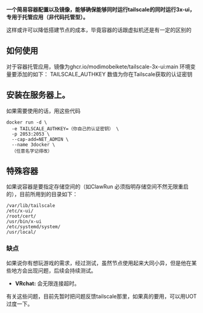 **一个简易容器配置以及镜像，能够确保能够同时运行tailscale的同时运行3x-ui，专用于托管应用（非代码托管型）。**

这样或许可以降低搭建节点的成本，毕竟容器的话跟虚拟机还是有一定的区别的

## 如何使用

对于容器托管应用，镜像为ghcr.io/modimobeikete/tailscale-3x-ui:main
环境变量要添加的如下：
TAILSCALE_AUTHKEY
数值为你在Tailscale获取的认证密钥

## 安装在服务器上。

如果需要使用的话，用这些代码

```
docker run -d \
  -e TAILSCALE_AUTHKEY=（你自己的认证密钥） \
  -p 2053:2053 \
  --cap-add=NET_ADMIN \
  --name 3docker \
  （任意名字记得改）
```

## 特殊容器

如果说容器是要指定存储空间的（如ClawRun 必须指明存储空间不然无限重启的），目前所用到的目录如下：


```
/var/lib/tailscale
/etc/x-ui/
/root/cert/
/usr/bin/x-ui
/etc/systemd/system/
/usr/local/
```

### 缺点

如果说你有想玩游戏的需求，经过测试，虽然节点使用起来大同小异，但是他在某些地方会出现问题，后续会持续测试。

   - **VRchat:** 会无限连接超时。

有关这些问题，目前先暂时把问题反馈tailscale那里，如果真的要用，可以用UOT过度一下。

